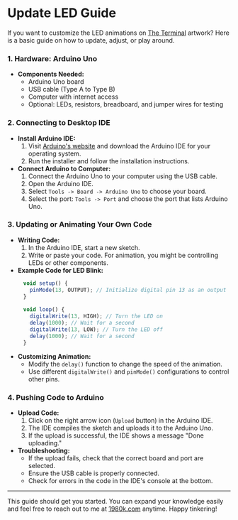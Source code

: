 # Update LED Guide

If you want to customize the LED animations on [The Terminal](https://etherscan.io/nft/0xAafACA1aEcae1A0c3E68AC7842c5739419fC4E68/7) artwork? Here is a basic guide on how to update, adjust, or play around.


### 1. Hardware: Arduino Uno
   - **Components Needed:**
     - Arduino Uno board
     - USB cable (Type A to Type B)
     - Computer with internet access
     - Optional: LEDs, resistors, breadboard, and jumper wires for testing

### 2. Connecting to Desktop IDE
   - **Install Arduino IDE:**
     1. Visit [Arduino's website](https://www.arduino.cc/en/software) and download the Arduino IDE for your operating system.
     2. Run the installer and follow the installation instructions.
   - **Connect Arduino to Computer:**
     1. Connect the Arduino Uno to your computer using the USB cable.
     2. Open the Arduino IDE.
     3. Select `Tools -> Board -> Arduino Uno` to choose your board.
     4. Select the port: `Tools -> Port` and choose the port that lists Arduino Uno.

### 3. Updating or Animating Your Own Code
   - **Writing Code:**
     1. In the Arduino IDE, start a new sketch.
     2. Write or paste your code. For animation, you might be controlling LEDs or other components.
   - **Example Code for LED Blink:**


```js
     void setup() {
       pinMode(13, OUTPUT); // Initialize digital pin 13 as an output
     }
     
     void loop() {
       digitalWrite(13, HIGH); // Turn the LED on
       delay(1000); // Wait for a second
       digitalWrite(13, LOW); // Turn the LED off
       delay(1000); // Wait for a second
     }
```

   - **Customizing Animation:**
     - Modify the `delay()` function to change the speed of the animation.
     - Use different `digitalWrite()` and `pinMode()` configurations to control other pins.

### 4. Pushing Code to Arduino
   - **Upload Code:**
     1. Click on the right arrow icon (`Upload` button) in the Arduino IDE.
     2. The IDE compiles the sketch and uploads it to the Arduino Uno.
     3. If the upload is successful, the IDE shows a message "Done uploading."
   - **Troubleshooting:**
     - If the upload fails, check that the correct board and port are selected.
     - Ensure the USB cable is properly connected.
     - Check for errors in the code in the IDE's console at the bottom.

---

This guide should get you started. You can expand your knowledge easily and feel free to reach out to me at [1980k.com](https://1980k.com/) anytime. Happy tinkering!
